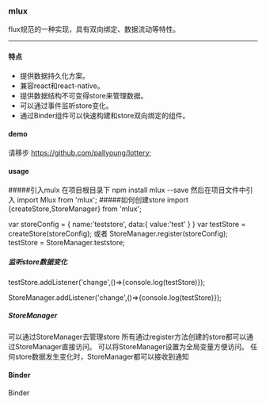 ### mlux
flux规范的一种实现，具有双向绑定、数据流动等特性。


***

#### 特点

* 提供数据持久化方案。
* 兼容react和react-native。
* 提供数据结构不可变得store来管理数据。
* 可以通过事件监听store变化。
* 通过Binder组件可以快速构建和store双向绑定的组件。

#### demo 
请移步 https://github.com/pallyoung/lottery;
#### usage

#####引入mulx
 在项目根目录下 npm install mlux --save
 然后在项目文件中引入 import Mlux from 'mlux';
#####如何创建store
  import {createStore,StoreManager} from 'mlux';

  var storeConfig = {
    name:'teststore',
    data:{
      value:'test'
    }
  }
  var testStore  = createStore(storeConfig);
或者
  StoreManager.register(storeConfig);
  testStore = StoreManager.teststore;
##### 监听store数据变化

  testStore.addListener('change',()=>{console.log(testStore)});
 
  StoreManager.addListener('change',()=>{console.log(testStore)});

##### StoreManager
 可以通过StoreManager去管理store
 所有通过register方法创建的store都可以通过StoreManager直接访问。
 可以将StoreManager设置为全局变量方便访问。
 任何store数据发生变化时，StoreManager都可以接收到通知

#### Binder
Binder




 
 
 




